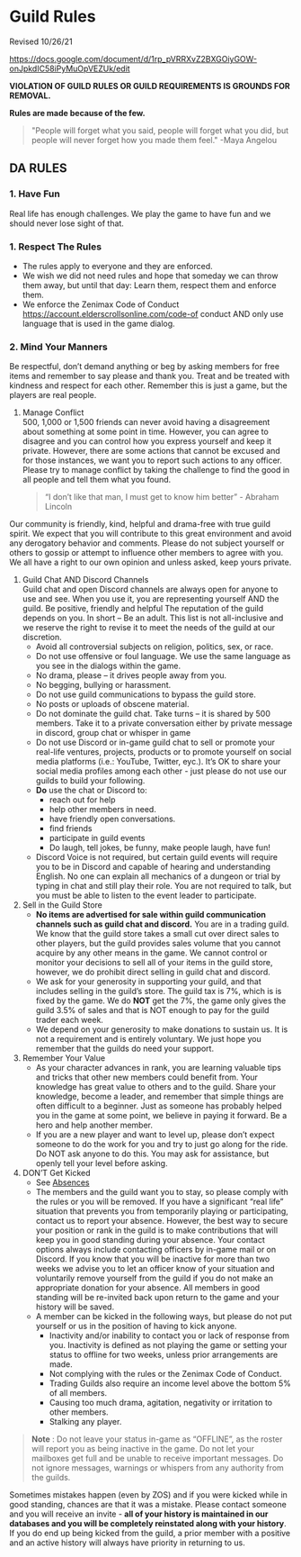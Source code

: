 # Guild Rules

Revised 10/26/21

https://docs.google.com/document/d/1rp_pVRRXvZ2BXGOiyGOW-onJpkdIC58iPyMuOpVEZUk/edit

	
**VIOLATION OF GUILD RULES OR GUILD REQUIREMENTS IS GROUNDS FOR REMOVAL.**

**Rules are made because of the few.**

> "People will forget what you said, people will forget what you did, but  people will never forget how you made them feel." -Maya Angelou 

<!--:warning: EN: I propose splitting this into
1. Guild house rules (everything for discord, ranks, )
2. Trade
3. Absences (Consolidate with absences document)

Also see [[Absences]] and [[Sales Handbook]]

(Editor's comment: Isn't this in the handbook?)-->

## DA RULES 
### 1. Have Fun
  Real life has enough challenges. We play the game to have fun and we should never lose sight of that. 
### 1. Respect The Rules
   - The rules apply to everyone and they are enforced.
   - We wish we did not need rules and hope that someday we can throw them away, but until that day: Learn them, respect them and enforce them. 
   - We enforce the Zenimax Code of Conduct https://account.elderscrollsonline.com/code-of conduct AND only use language that is used in the game dialog.
### 2. Mind Your Manners 
  Be respectful, don’t demand anything or beg by asking members for free items and remember to say please and thank you. Treat and be treated with kindness and respect for each other. Remember this is just a game, but the players are real people. 
1. Manage Conflict  
  500, 1,000 or 1,500  friends can never avoid having a disagreement about something at some point in time.  However, you can agree to disagree and you can control how you express yourself and keep it  private. However, there are some actions that cannot be excused and for those instances, we  want you to report such actions to any officer. Please try to manage conflict by taking the challenge to find the good in all people and tell them what you found. 
 
   > “I don’t like that man, I must get to know him better” - Abraham Lincoln

  Our community is friendly, kind, helpful and drama-free with true guild spirit.  We expect that you will contribute to this great environment and avoid any derogatory behavior and comments.  Please do not subject yourself or others to gossip or attempt to influence other members to  agree with you. We all have a right to our own opinion and unless asked, keep yours private.
1. Guild Chat AND Discord Channels  \
  Guild chat and open Discord channels are always open for anyone to use and see. When  you use it, you are representing yourself AND the guild. Be positive, friendly and helpful  The reputation of the guild depends on you. In short – Be an adult. This list is not all-inclusive and we reserve the right to revise it to meet the needs of the guild at our discretion. 
   - Avoid all controversial subjects on religion, politics, sex, or race.
   - Do not use offensive or foul language. We use the same language as you see in the dialogs within the game. 
   - No drama, please – it drives people away from you.
   - No begging, bullying or harassment.
   - Do not use guild communications to bypass the guild store.
   - No posts or uploads of obscene material.
   - Do not dominate the guild chat. Take turns – it is shared by 500 members. Take it to a private conversation either by private message in discord, group chat or whisper in game
   - Do not use Discord or in-game guild chat to sell or promote your real-life ventures, projects, products or to promote yourself on social media platforms (i.e.: YouTube, Twitter, eyc.). It’s OK to share your social media profiles among each other - just please do not use our guilds to build your following.
   - **Do** use the chat or Discord to:  
     - reach out for help 
     - help other members in need. 
     - have friendly open conversations. 
     - find friends
     - participate in guild events
     - Do laugh, tell jokes, be funny, make people laugh, have fun! 
   - Discord Voice is not required, but certain guild events will require you to be in Discord and capable of hearing and understanding English. No one can explain all mechanics of a dungeon or trial by typing in chat and still play their role. You are not required to talk, but you must be able to listen to the event leader to participate.
1. Sell in the Guild Store
   - **No items are advertised for sale within guild communication channels such as guild chat and discord.** You are in a trading guild. We know that the guild store takes a small cut over direct sales to other players, but the guild provides sales volume that you cannot acquire by any other means in the game.  We cannot control or monitor your decisions to sell all of your items in the guild store, however, we do prohibit direct selling in guild chat and discord.
   - We ask for your generosity in supporting your guild, and that includes selling in the guild’s store.  The guild tax is 7%, which is is fixed by the game.  We do **NOT** get the 7%, the game only gives the guild 3.5% of sales and that is NOT enough to pay for the guild trader each week.
   - We depend on your generosity to make donations to sustain us.  It is not a requirement and is entirely voluntary. We just hope you remember that the guilds do need your support. 
2. Remember Your Value  
   - As your character advances in rank, you are learning valuable tips and tricks that other new  members could benefit from. Your knowledge has great value to others and to the guild. Share your knowledge, become a leader, and remember that simple things are often difficult to a beginner. Just as someone has probably helped you in the game at some point, we believe in paying it  forward.  Be a hero and help another member.
   - If you are a new player and want to level up, please don’t expect someone to do the work for you and try to just go along for the ride.  Do NOT ask anyone to do this.  You may ask for assistance, but openly tell your level before asking.  
3. DON’T Get Kicked  
   - See [Absences](Absences.md)
   - The members and the guild want you to stay, so please comply with the rules or you will be removed. If you have a significant “real life” situation that prevents you from temporarily playing or participating, contact us to report your absence. However, the best way to  secure your position or rank in the guild is to make contributions that will keep you in good  standing during your absence. Your contact options always include contacting officers by in-game mail or on Discord. If you know that you will be inactive for more than two weeks we advise you to let an officer know of your situation and voluntarily remove yourself from the guild if you do not make an appropriate donation for your absence.  All members in good standing will be re-invited back upon return to the game and your history will be saved.
   - A member can be kicked in the following ways, but please do not put yourself or us in the  position of having to kick anyone. 
     - Inactivity and/or inability to contact you or lack of response from you. Inactivity is defined as not playing the game or setting your status to offline for two weeks, unless prior arrangements are made.
     - Not complying with the rules or the Zenimax Code of Conduct. 
     - Trading Guilds also require an income level above the bottom 5% of all members. 
     - Causing too much drama, agitation, negativity or irritation to other members. 
     - Stalking any player. 

> **Note** : Do not leave your status in-game as “OFFLINE”, as the roster will report you as being inactive in  the game. Do not let your mailboxes get full and be unable to receive important  messages. Do not ignore messages, warnings or whispers from any authority from the guilds. 

Sometimes mistakes happen (even by ZOS) and if you were kicked while in good standing, chances are that it was a mistake. Please contact someone and you will receive an invite - **all of your history is maintained in our databases and you will be completely reinstated along with your history**. If you do end up being kicked from the guild, a prior member with a positive and an active history will always have priority in returning to us.